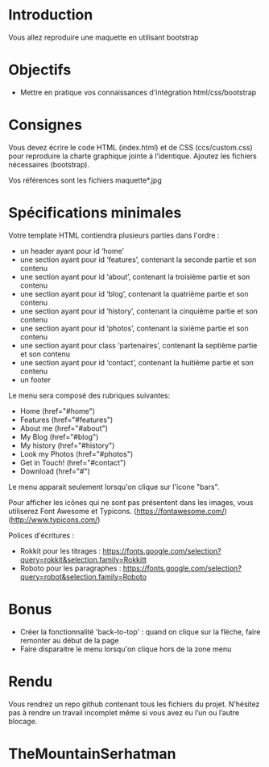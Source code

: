 # Introduction 

Vous allez reproduire une maquette en utilisant bootstrap

# Objectifs

* Mettre en pratique vos connaissances d'intégration html/css/bootstrap

# Consignes

Vous devez écrire le code HTML (index.html) et de CSS (ccs/custom.css) pour reproduire la charte graphique jointe à l’identique. Ajoutez les fichiers nécessaires (bootstrap).

Vos références sont les fichiers maquette*.jpg

# Spécifications minimales

Votre template HTML contiendra plusieurs parties dans l'ordre :

* un header ayant pour id ‘home’
* une section ayant pour id ‘features’, contenant la seconde partie et son contenu
* une section ayant pour id ‘about’, contenant la troisième partie et son contenu
* une section ayant pour id ‘blog’, contenant la quatrième partie et son contenu
* une section ayant pour id ‘history’, contenant la cinquième partie et son contenu
* une section ayant pour id ‘photos’, contenant la sixième partie et son contenu
* une section ayant pour class ‘partenaires’, contenant la septième partie et son contenu
* une section ayant pour id ‘contact’, contenant la huitième partie et son contenu
* un footer

Le menu sera composé des rubriques suivantes: 
* Home (href="#home")
* Features (href="#features")
* About me (href="#about")
* My Blog (href="#blog")
* My history (href="#history")
* Look my Photos (href="#photos")
* Get in Touch! (href="#contact")
* Download (href="#")

Le menu apparait seulement lorsqu'on clique sur l'icone "bars".

Pour afficher les icônes qui ne sont pas présentent dans les images, vous utiliserez Font Awesome et Typicons.
(https://fontawesome.com/) 
(http://www.typicons.com/)

Polices d'écritures :
* Rokkit pour les titrages : https://fonts.google.com/selection?query=rokkit&selection.family=Rokkitt
* Roboto pour les paragraphes : https://fonts.google.com/selection?query=robot&selection.family=Roboto

# Bonus

* Créer la fonctionnalité 'back-to-top' : quand on clique sur la flèche, faire remonter au début de la page
* Faire disparaitre le menu lorsqu'on clique hors de la zone menu

# Rendu 

Vous rendrez un repo github contenant tous les fichiers du projet.
N’hésitez pas à rendre un travail incomplet même si vous avez eu l’un ou l’autre blocage.

# TheMountainSerhatman
